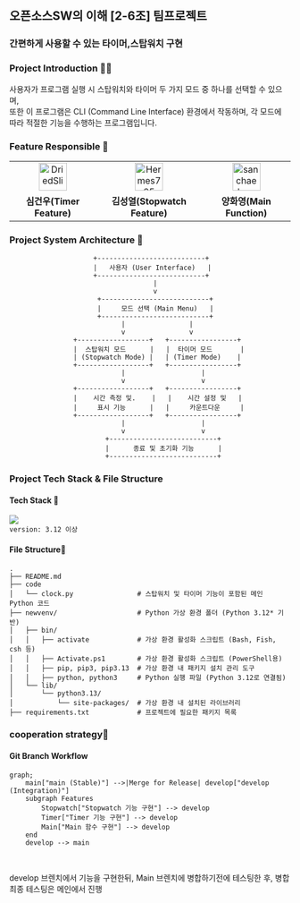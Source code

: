 ## 오픈소스SW의 이해 [2-6조] 팀프로젝트
### 간편하게 사용할 수 있는 타이머,스탑워치 구현
### Project Introduction 👋🏻
사용자가 프로그램 실행 시 스탑워치와 타이머 두 가지 모드 중 하나를 선택할 수 있으며, <br>
또한 이 프로그램은 CLI (Command Line Interface) 환경에서 작동하며, 각 모드에 따라 적절한 기능을 수행하는 프로그램입니다.

### Feature Responsible 👤
<table>
  <tr>
    <td align="center">
      <a href="https://github.com/DriedSlime">
        <img src="https://avatars.githubusercontent.com/DriedSlime" width="50px;" alt="DriedSlime"/>
      </a>
    </td>
    <td align="center">
      <a href="https://github.com/Hermes765">
        <img src="https://avatars.githubusercontent.com/Hermes765" width="50px;" alt="Hermes765"/>
      </a>
    </td>
	  <td align="center">
      <a href="https://github.com/sanchaehwa">
        <img src="https://avatars.githubusercontent.com/sanchaehwa" width="50px;" alt="sanchaehwa"/>
      </a>
    </td>
  </tr>
  <t>
    <td align="center">
      <b>심건우(Timer Feature)</b>
    </td>
	 <td align="center">
      <b>김성열(Stopwatch Feature)</b>
    </td>
    <td align="center">
      <b>양화영(Main Function)</b>
    </td>
   
  </tr>
</table>

### Project System Architecture 🧾
```
					 +---------------------------+
					 |   사용자 (User Interface)   |
					 +---------------------------+
									|
									v
					  +---------------------------+
					  |     모드 선택 (Main Menu)   |
					  +---------------------------+
		                    |                |
		                    v                v
		        +------------------+   +-----------------+
		        |  스탑워치 모드      |   |  타이머 모드       |
		        | (Stopwatch Mode) |   | (Timer Mode)    |
		        +------------------+   +-----------------+
		                    |                   |
		                    v                   v
		        +------------------+   +-----------------+
		        |    시간 측정 및.    |   |    시간 설정 및   |
		        |     표시 기능      |   |     카운트다운     |
		        +------------------+   +-----------------+
		                    |                   |
		                    v                   v
						+---------------------------+
						|      종료 및 초기화 기능      |
						+---------------------------+
```

### Project Tech Stack & File Structure
#### Tech Stack 🔨<br>

 <img src="https://img.shields.io/badge/python-3776AB?style=flat-square&logo=python&logoColor=white"> <br> `version: 3.12 이상` <br>

#### File Structure📂 <br>
```
.
├── README.md                
├── code
│   └── clock.py                # 스탑워치 및 타이머 기능이 포함된 메인 Python 코드
├── newvenv/                    # Python 가상 환경 폴더 (Python 3.12* 기반)
│   ├── bin/
│   │   ├── activate            # 가상 환경 활성화 스크립트 (Bash, Fish, csh 등)
│   │   ├── Activate.ps1        # 가상 환경 활성화 스크립트 (PowerShell용)
│   │   ├── pip, pip3, pip3.13  # 가상 환경 내 패키지 설치 관리 도구
│   │   ├── python, python3     # Python 실행 파일 (Python 3.12로 연결됨)
│   └── lib/
│       └── python3.13/
│           └── site-packages/  # 가상 환경 내 설치된 라이브러리
├── requirements.txt            # 프로젝트에 필요한 패키지 목록 
```

### cooperation strategy🥊
#### Git Branch Workflow <br>
```
graph;
    main["main (Stable)"] -->|Merge for Release| develop["develop (Integration)"]
    subgraph Features
        Stopwatch["Stopwatch 기능 구현"] --> develop 
        Timer["Timer 기능 구현"] --> develop
        Main["Main 함수 구현"] --> develop 
    end
    develop --> main 
```
<br>

develop 브렌치에서 기능을 구현한뒤, Main 브렌치에 병합하기전에 테스팅한 후, 병합 <br>
최종 테스팅은 메인에서 진행 <br>

